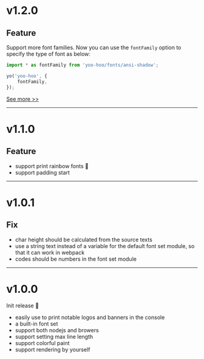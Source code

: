 # v1.2.0

## Feature

Support more font families. Now you can use the `fontFamily` option to specify the type of font as below:

```typescript
import * as fontFamily from 'yoo-hoo/fonts/ansi-shadow';

yo('yoo-hoo', {
    fontFamily,
});
```

[See more >>](./README.md#built-in-fonts)

---

# v1.1.0

## Feature

- support print rainbow fonts 🌈
- support padding start

---

# v1.0.1

## Fix

- char height should be calculated from the source texts
- use a string text instead of a variable for the default font set module, so that it can work in webpack
- codes should be numbers in the font set module

---

# v1.0.0

Init release 🎉

- easily use to print notable logos and banners in the console
- a built-in font set
- support both nodejs and browers
- support setting max line length
- support colorful paint
- support rendering by yourself